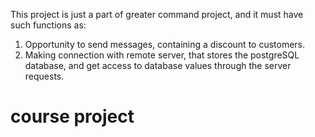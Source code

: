 This project is just a part of greater command project, and it must have such functions as:
1) Opportunity to send messages, containing a discount to customers.
2) Making connection with remote server, that stores the postgreSQL database, and get access to database values through the server requests.
# course project
